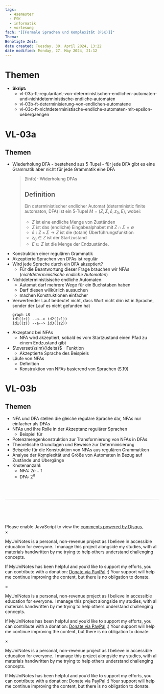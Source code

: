 ```yaml
---
tags:
  - 4semester
  - FSK
  - informatik
  - vorlesung
fach: "[[Formale Sprachen und Komplexität (FSK)]]"
Thema:
Benötigte Zeit:
date created: Tuesday, 30. April 2024, 13:22
date modified: Monday, 27. May 2024, 21:12
---
```


# Themen

- **Skript:**
  - vl-03a-ft-regularitaet-von-deterministischen-endlichen-automaten-und-nichtdeterministische-endliche-automaten
  - vl-03b-ft-determinisierung-von-endlichen-automatene
  - vl-03c-ft-nichtdeterministische-endliche-automaten-mit-epsilon-uebergaengen

# VL-03a

## Themen

- Wiederholung DFA - bestehend aus 5-Tupel - für jede DFA gibt es eine Grammatik aber nicht für jede Grammatik eine DFA
  > [!info]- Widerholung DFAs
  >
  > ## Definition
  >
  > Ein deterministischer endlicher Automat (deterministic finite automaton, DFA) ist ein 5-Tupel $M = (Z, \Sigma, \delta, z_0, E)$, wobei:
  >
  > - $Z$ ist eine endliche Menge von Zuständen
  > - $\Sigma$ ist das (endliche) Eingabealphabet mit $Z \cap \Sigma = \emptyset$
  > - $\delta: Z \times \Sigma \rightarrow Z$ ist die (totale) Überführungsfunktion
  > - $z_0 \in Z$ ist der Startzustand
  > - $E \subseteq Z$ ist die Menge der Endzustände.
- Konstruktion einer regulären Grammatik
- Akzeptierte Sprachen von DFAs ist regulär
- Wird jede Sprache durch ein DFA akzeptiert?
  - Für die Beantwortung dieser Frage brauchen wir NFAs (_nichtdeterministische endliche Automaten_)
- Nichtdeterministisische endliche Automaten
  - Automat darf mehrere Wege für ein Buchstaben haben
  - Darf diesen willkürlich aussuchen
  - machen Konstruktionen einfacher
- Verwerfender Lauf bedeutet nicht, dass Wort nicht drin ist in Sprache, sonder der Lauf es nicht gefunden hat
  ```mermaid
  graph LR
  id1((z)) --a--> id2((z1))
  id1((z)) --a--> id3((z2))
  ```
- Akzeptanz bei NFAs
  - NFA wird akzeptiert, sobald es vom Startzustand einen Pfad zu einem Endzustand gibt
- $\overset{\sim}{\delta}$ - Funktion
  - Akzeptierte Sprache des Beispiels
- Läufe von NFAs
  - Definition
  - Konstruktion von NFAs basierend von Sprachen (S.19)

# VL-03b

## Themen

- NFA und DFA stellen die gleiche reguläre Sprache dar, NFAs nur einfacher als DFAs
- NFAs und ihre Rolle in der Akzeptanz regulärer Sprachen
  - Beispiel für
- Potenzmengenkonstruktion zur Transformierung von NFAs in DFAs
- Theoretische Grundlagen und Beweise zur Determinisierung
- Beispiele für die Konstruktion von NFAs aus regulären Grammatiken
- Analyse der Komplexität und Größe von Automaten in Bezug auf Zustände und Übergänge
- Knotenanzahl:
  - NFA: $2n-1$
  - DFA: $2^n$

<!-- DISQUS SCRIPT COMMENT START -->

<hr style="border: none; height: 2px; background: linear-gradient(to right, #f0f0f0, #ccc, #f0f0f0); margin-top: 4rem; margin-bottom: 5rem;">
<div id="disqus_thread"></div>
<script>
    /**
    *  RECOMMENDED CONFIGURATION VARIABLES: EDIT AND UNCOMMENT THE SECTION BELOW TO INSERT DYNAMIC VALUES FROM YOUR PLATFORM OR CMS.
    *  LEARN WHY DEFINING THESE VARIABLES IS IMPORTANT: https://disqus.com/admin/universalcode/#configuration-variables    */
    /*
    var disqus_config = function () {
    this.page.url = PAGE_URL;  // Replace PAGE_URL with your page's canonical URL variable
    this.page.identifier = PAGE_IDENTIFIER; // Replace PAGE_IDENTIFIER with your page's unique identifier variable
    };
    */
    (function() { // DON'T EDIT BELOW THIS LINE
    var d = document, s = d.createElement('script');
    s.src = 'https://myuninotes.disqus.com/embed.js';
    s.setAttribute('data-timestamp', +new Date());
    (d.head || d.body).appendChild(s);
    })();
</script>
<noscript>Please enable JavaScript to view the <a href="https://disqus.com/?ref_noscript">comments powered by Disqus.</a></noscript>

<!-- DISQUS SCRIPT COMMENT END -->

<!-- Modal START -->
<div id="myModal" class="modal">
  <div class="modal-content">
    <span id="closeModal" class="close">&times;</span>
    <p class="modal-text">
      <span class="modal-highlight">MyUniNotes is a personal, non-revenue project as I believe in accessible education for everyone.</span> I manage this project alongside my studies, with all materials handwritten by me trying to help others understand challenging concepts.
    </p>
    <p class="modal-text">
      If MyUniNotes has been helpful and you’d like to support my efforts, <span class="modal-highlight"> you can contribute with a donation: <a class="modal-dono-link" href="https://paypal.me/myuninotes4u">Donate via PayPal</a> :) </span> Your support will help me continue improving the content, but there is no obligation to donate.
    </p>
  </div>
</div>

<script>
  // JavaScript to display the modal on page load
  document.addEventListener('DOMContentLoaded', function() {
    // Generate a random number between 1 and 1
    // Wanted it to load with a adjustable probability for every page load but did not work, as DOM is loaded only once. Therefore now loading it every time website is visited and DOM is loaded.
    const randomNumber = Math.floor(Math.random() * 1) + 1; 
    console.log(randomNumber)
    if (randomNumber === 1) {
      setTimeout(function() {
        const modal = document.getElementById('myModal');
        if (modal) {
          modal.classList.add('show');
        }
      }, 1000); // Adjust the delay as needed

      const closeModal = document.getElementById('closeModal');
      if (closeModal) {
        closeModal.addEventListener('click', function() {
          const modal = document.getElementById('myModal');
          if (modal) {
            modal.classList.remove('show');
          }
        });
      }
    } else {
      // Ensure the modal is hidden if the random number is not 1
      const modal = document.getElementById('myModal');
      if (modal) {
        modal.style.display = 'none';
      }
    }
  });
</script>
<!-- Modal END -->

<!-- Modal START -->
<div id="myModal" class="modal">
  <div class="modal-content">
    <span id="closeModal" class="close">&times;</span>
    <p class="modal-text">
      <span class="modal-highlight">MyUniNotes is a personal, non-revenue project as I believe in accessible education for everyone.</span> I manage this project alongside my studies, with all materials handwritten by me trying to help others understand challenging concepts.
    </p>
    <p class="modal-text">
      If MyUniNotes has been helpful and you’d like to support my efforts, <span class="modal-highlight"> you can contribute with a donation: <a class="modal-dono-link" href="https://paypal.me/myuninotes4u">Donate via PayPal</a> :) </span> Your support will help me continue improving the content, but there is no obligation to donate.
    </p>
  </div>
</div>

<script>
  // JavaScript to display the modal on page load
  document.addEventListener('DOMContentLoaded', function() {
    // Generate a random number between 1 and 1
    // Wanted it to load with a adjustable probability for every page load but did not work, as DOM is loaded only once. Therefore now loading it every time website is visited and DOM is loaded.
    const randomNumber = Math.floor(Math.random() * 1) + 1; 
    console.log(randomNumber)
    if (randomNumber === 1) {
      setTimeout(function() {
        const modal = document.getElementById('myModal');
        if (modal) {
          modal.classList.add('show');
        }
      }, 1000); // Adjust the delay as needed

      const closeModal = document.getElementById('closeModal');
      if (closeModal) {
        closeModal.addEventListener('click', function() {
          const modal = document.getElementById('myModal');
          if (modal) {
            modal.classList.remove('show');
          }
        });
      }
    } else {
      // Ensure the modal is hidden if the random number is not 1
      const modal = document.getElementById('myModal');
      if (modal) {
        modal.style.display = 'none';
      }
    }
  });
</script>
<!-- Modal END -->

<!-- Modal START -->
<div id="myModal" class="modal">
  <div class="modal-content">
    <span id="closeModal" class="close">&times;</span>
    <p class="modal-text">
      <span class="modal-highlight">MyUniNotes is a personal, non-revenue project as I believe in accessible education for everyone.</span> I manage this project alongside my studies, with all materials handwritten by me trying to help others understand challenging concepts.
    </p>
    <p class="modal-text">
      If MyUniNotes has been helpful and you’d like to support my efforts, <span class="modal-highlight"> you can contribute with a donation: <a class="modal-dono-link" href="https://paypal.me/myuninotes4u">Donate via PayPal</a> :) </span> Your support will help me continue improving the content, but there is no obligation to donate.
    </p>
  </div>
</div>

<script>
  // JavaScript to display the modal on page load
  document.addEventListener('DOMContentLoaded', function() {
    // Generate a random number between 1 and 1
    // Wanted it to load with a adjustable probability for every page load but did not work, as DOM is loaded only once. Therefore now loading it every time website is visited and DOM is loaded.
    const randomNumber = Math.floor(Math.random() * 1) + 1; 
    console.log(randomNumber)
    if (randomNumber === 1) {
      setTimeout(function() {
        const modal = document.getElementById('myModal');
        if (modal) {
          modal.classList.add('show');
        }
      }, 1000); // Adjust the delay as needed

      const closeModal = document.getElementById('closeModal');
      if (closeModal) {
        closeModal.addEventListener('click', function() {
          const modal = document.getElementById('myModal');
          if (modal) {
            modal.classList.remove('show');
          }
        });
      }
    } else {
      // Ensure the modal is hidden if the random number is not 1
      const modal = document.getElementById('myModal');
      if (modal) {
        modal.style.display = 'none';
      }
    }
  });
</script>
<!-- Modal END -->
